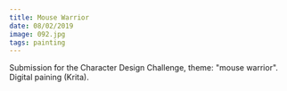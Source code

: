 ```yaml
---
title: Mouse Warrior
date: 08/02/2019
image: 092.jpg
tags: painting
---
```


Submission for the Character Design Challenge, theme: "mouse warrior".
Digital paining (Krita).
